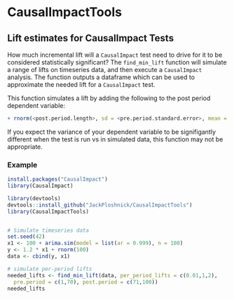 # CausalImpactTools

## Lift estimates for CausalImpact Tests
How much incremental lift will a `CausalImpact` test need to drive for it to be considered
statistically significant? The `find_min_lift` function will simulate a range of lifts
on timeseries data, and then execute a `CausalImpact` analysis. The function outputs 
a dataframe which can be used to approximate the needed lift for a `CausalImpact` test.

This function simulates a lift by adding the following to the post period dependent variable:
```r
+ rnorm(<post.period.length>, sd = <pre.period.standard.error>, mean = <simulated.lift> )
```

If you expect the variance of your dependent variable to be signifigantly different when the test is 
run vs in simulated data, this function may not be appropriate. 

### Example

```r
install.packages("CausalImpact")
library(CausalImpact)

library(devtools)
devtools::install_github("JackPloshnick/CausalImpactTools")
library(CausalImpactTools)


# Simulate timeseries data
set.seed(42)
x1 <- 100 + arima.sim(model = list(ar = 0.999), n = 100)
y <- 1.2 * x1 + rnorm(100)
data <- cbind(y, x1)

# simulate per-period lifts
needed_lifts <- find_min_lift(data, per_period_lifts = c(0.01,1,2), 
  pre.period = c(1,70), post.period = c(71,100))
needed_lifts 
```
